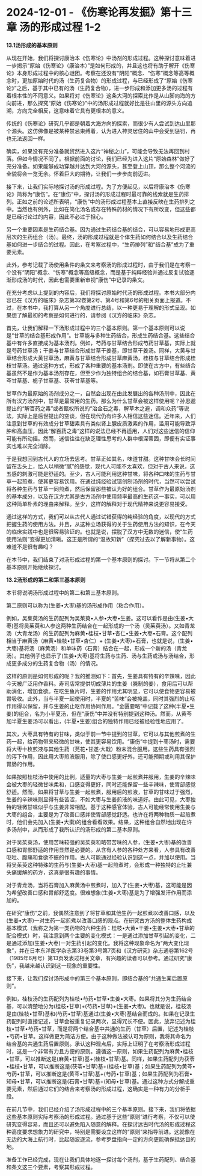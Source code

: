 # 2024-12-01 - 《伤寒论再发掘》第十三章 汤的形成过程 1-2

**13.1汤形成的基本原则**

从现在开始，我们将探讨康治本《伤寒论》中汤剂的形成过程。这种探讨意味着进一步揭示“原始《伤寒论》（康治本）”是如何形成的，并且这也将有助于解开《伤寒论》本身形成过程中的核心谜团。考察在还没有“阴阳”概念、“伤寒”概念等高等概念时，更加原始时代的汤（生药复合物）的形成过程，与已经形成了“原始《伤寒论》”之后，基于其中已有的汤（生药复合物），进一步形成和添加更多汤的过程有着根本性的不同意义。如果将对《伤寒论》这条大河的探索比作是从山脚向海的方向前进，那么探究“原始《伤寒论》”中的汤形成过程就好比是往山里的源头方向追溯，方向完全相反，这意味着它具有更根本的意义。

传统的《伤寒论》研究几乎都是朝着大海方向的探索，而很少有人尝试到达山里那个源头。这仿佛像是被某种禁忌束缚着，认为进入神灵居住的山中会受到惩罚，再也无法返回一样。

确实，如果没有充分准备就贸然进入这片“神秘之山”，可能会导致无法再回到村落。但如今情况不同了。根据前面的讨论，我们已经为进入这片“原始森林”做好了充分准备。如果能够成功穿越并达到大河的源头，甚至登上山顶，那么整个河流的全貌将会一览无余。怀着巨大的期待，让我们一步步向前迈进。

接下来，让我们实际地探讨汤的形成过程。为了方便起见，以后将康治本《伤寒论》简称为“康伤”。在“康伤”中，探讨汤的形成过程时最可靠的线索就是生药排列。正如之前的论述所表明，“康伤”中的汤形成过程基本上直接反映在生药排列之中。当然也有例外，比如在简化汤名或存在特殊药材的情况下有所改变，但这些都是已经讨论过的内容，因此不必过于担心。

另一个重要因素是生药结合基。因为通过生药结合基的结合，可以容易地形成更高层次的生药组合（汤）。最终，汤的形成过程就是个体生药如何结合以及生药结合基如何进一步结合的过程。因此，在考察过程中，“生药排列”和“结合基”成为了重要元素。

此外，参考记载了汤使用条件的条文来考察汤的形成过程时，由于我们是在考察一个没有“阴阳”概念、“伤寒”概念等高级概念，而是基于纯粹经验并通过反复试验逐渐形成汤的时代，因此也需要重新审视“康伤”中记录的条文。

在充分考虑以上提到的内容后，我们将探讨原始时代汤的形成过程。本书大部分内容已在《汉方的临床》杂志第32卷第2号、第4号和第6号的相关页面上报道。不过，在本书中，我打算从另一个角度进行总结，以一种更易于理解的形式呈现。如果想了解最初的考察是如何进行的，请参阅《汉方的临床》杂志。

首先，让我们解释一下汤形成过程中的三个基本原则。第一个基本原则可以说是“甘草的结合基形成作用”。甘草能与多种生药结合，形成生药结合基。这些结合基中有许多直接成为基本汤剂。例如，芍药与甘草结合形成芍药甘草基，实际上就是芍药甘草汤；干姜与甘草结合形成甘草干姜基，即甘草干姜汤。同样，大黄与甘草结合形成大黄甘草汤，麻黄与甘草结合形成甘草麻黄汤，桂枝与甘草结合形成桂枝甘草汤。通过这种方式，形成了各种重要的基本汤剂。即使在古方中，有些结合基虽然不是作为基本汤剂存在，但至少作为独特组合的结合基，如石膏甘草基、黄芩甘草基、栀子甘草基、茯苓甘草基等。

甘草作为最原始的汤剂成分之一，自然会出现在由此发展出的各种汤剂中，因此在所有汉方汤剂中，甘草是最常用的生药。那么为什么甘草会被这样使用呢？孙思邈提出的“解百药之毒”或者甄权所说的“治金石之毒，解草木之避，调和众药”等说法，实际上是后世提出的空谈，但在现代仍有许多人相信这些迷信。近年来，人们注意到甘草的有效成分甘草甜素具有类似肾上腺皮质激素的作用，滥用可能导致浮肿和高血压，因此“解百药之毒”这样的说法已经不再适用，人们对这些迷信的信仰可能有所动摇。然而，迷信往往在缺乏理性思考的人群中根深蒂固，即便有实证事实也难以完全消除。

于是我想回到古代人的立场去思考。甘草正如其名，味道甘甜。这种甘味会长时间留在舌头上，给人以稍微“腻”的感觉，现代人可能不太喜欢，但对于古人来说，这五感的刺激可能是舒适的。至少，古人可能利用这种甘味，将各种口味的生药与甘草一起煎煮，使其更容易饮用。在通过纯经验试错创制汤剂的时代，当然可以尝试将各种生药与甘草一同煎煮，然后保留那些被认为好的组合。甘草作为最原始汤剂的基本成分，以及在汉方尤其是古方汤剂中使用频率最高的生药这一事实，可以用这种简单朴素的理由来解释。至少，这样的解释对于现代精神来说更容易接受。

通过这样的方式，我们可以从古代人通过试错获得的纯经验的角度，以现代的方式把握生药的使用方法。并且，从这种立场获得的关于生药使用方法的知识，在今天的临床实践中也是很容易验证的。也就是说，摆脱了汉方中无数的迷信，使“生药使用法则”变得更加清晰。这正是所谓的“温故知新”（探究过去以了解新事物）。这难道不是很有趣吗？

在本节中，我们结束了对汤形成过程的第一个基本原则的探讨。下一节将从第二个基本原则开始继续探讨。

**13.2汤形成的第二和第三基本原则**

本节将说明汤形成过程中的第二和第三基本原则。

第二原则可以称为(生姜•大枣)基的汤形成作用（粘合作用）。

例如，吴茱萸汤的生药配列为吴茱萸•人参•大枣•生姜。这可以看作是由(生姜•大枣)基将吴茱萸和人参这两种生药结合在一起形成的一个汤（吴茱萸汤）。又如青龙汤（大青龙汤）的生药配列为麻黄•桂枝•甘草•杏仁•生姜•大枣•石膏。这个配列相当于麻黄汤（麻黄•桂枝•甘草•杏仁）+ (生姜•大枣)+石膏，也就是说，(生姜•大枣)基将汤（麻黄汤）和单味药（石膏）结合在一起，形成一个新的汤（青龙汤）。其他例子也显示了(生姜•大枣)基将生药与生药、汤与生药或汤与汤结合，形成更多成分的生药复合物（汤）的情况。

这样的原则是如何形成的呢？我的推测如下：首先，生姜具有特有的辛辣味，因此今天被广泛用作香料。寿司店常提供切成薄片的生姜（腌制的姜），食用后可以帮助消化，增加食欲。在吃生鱼片时，生姜的作用尤其明显，它可以使食物更容易被胃吸收。此外，当与半夏一起使用时，半夏的“苦味”会被掩盖，同时其强烈的止呕作用得以保留，并与生姜的止呕作用协同作用。“金匮要略”中记载了这种(半夏•生姜)的组合，名为小半夏汤，但在“康伤”中并没有特别提到这种汤。然而，从黄芩加半夏生姜汤可以看出，(半夏•生姜)组合的独特作用已经被经验性地应用了。

其次，大枣具有特有的甘味，类似于前一节中提到的甘草，它可以与其他煎煮的生药一起，给药物带来轻微的甘味，使其更容易饮用。“康伤”中提到十枣汤时，需要将大枣十枚煎液与其他生药（芫花•甘遂·大戟）粉末混合服用。这些生药具有强烈的泻下作用，因此用大枣煎液服用，除了使口感更好外，还可能预期或利用其保护胃肠的作用。

如果按照桂枝汤中使用的比例，适量的大枣与生姜一起煎煮并服用，生姜的辛辣味会被大枣的轻微甘味柔和，口感变得更好，同时还能保留一些辛辣味，使胃部感觉舒适。然而，如果将甘草与生姜一起煎煮，服用后的煎液，甘草的甘味过于强烈，生姜的辛辣味则显得有些苦涩，不如大枣与生姜煎液的味道好。由此可见，大枣独特的轻微甘味似乎与生姜非常相配。基于这种感官体验，古人可能经常使用生姜与大枣的组合，主要是为了改善口感并使胃部感觉舒适。也许在将两种物质一起煎煮时，他们会先加入(生姜•大棗)的组合看看效果。结果，这种组合自然地出现在许多汤剂中，从而形成了我所认识的汤形成的第二基本原则。

对于吴茱萸汤，使用苦味较强的吴茱萸和略带苦味的人参，(生姜•大枣)基的改善口感和胃部舒适的作用显然是必要的。从含有人参的各种处方来看，人参具有改善呕吐、腹痛和食欲不振的作用。古人可能通过经验认识到这一点，并加以使用。当将吴茱萸这种特殊的生药与(生姜•大枣)基一起煎煮时，会形成一种独特的止吐兼头痛缓解的药方，这真是很有趣的事情。

对于青龙汤，当将石膏加入麻黄汤中煎煮时，加入了(生姜•大枣)基，这可能是因为希望改善口感和胃部舒适度。很难想象(生姜•大枣)基是为了增强发汗作用而添加的。

在研究“康伤”之前，我偶然注意到了将甘草和其他生药一起煎煮以改善口感，以及(生姜•大枣)一对生药一起煎煮以改善口感的观点。在研究古方汤的整体生药构成基本模式（我称之为第一类药物的六种生药：桂枝•大黄•干姜•生姜•大枣•甘草的配合模式）时，我注意到两个主要的变化模式：一是通过添加甘草引起的变化，二是通过添加(生姜•大枣)一对生药引起的变化。我将这种现象命名为“两大变化现象”，并在日本东洋医学杂志第33卷第3号第7页和《汉方研究》杂志通卷第162号（1985年6月号）第13页发表过相关文章，有兴趣的读者可以参考。通过研究“康伤”，我越来越认识到这一现象的重要性。

接下来，让我们探讨汤形成中的第三个基本原则，即结合基的“共通生薬后置原则”。

例如，桂枝汤的生药配列为桂枝•芍药•甘草•生姜•大枣。如果将其分为生药结合基，可以清楚地分为(桂枝•甘草)+(芍药•甘草)+(生姜•大枣)。也就是说，桂枝汤是由(桂枝•甘草)基和(芍药•甘草)基通过(生姜•大枣)基结合而成的。如果在记录生药配列时直接记述，甘草会被重复记录两次，显得冗长不便。因此，放弃记述为桂枝•甘草•芍药•甘草，而是将两个结合基中共通的生药（甘草）后置，记述为桂枝•芍药•甘草。这样做更为简洁方便。由于这种做法被认可为原则，我将其命名为结合基的共通生药后置原则。承认这种观点后，实际上证明了在考察汤形成过程时，这是一个非常有力且方便的原则。遵循这一原则，如果生药配列为麻黄•桂枝•甘草，可以推断这是(麻黄•甘草)基+(桂枝•甘草)基。同样，如果生药配列为茯苓•桂枝•甘草，可以推断这是(茯苓•甘草)基+(桂枝•甘草)基；如果生药配列为黄芩•芍药•甘草，可以推断这是(黄芩•甘草)基+(芍药•甘草)基；如果生药配列为石膏•知母•甘草，可以推断这是(石膏•甘草)基+(知母•甘草)基。通过这种方式分解成重要元素，然后通过它们的结合来考察汤的形成过程，这确实是一种有力的分析手段。

在前几节中，我们已经介绍了汤形成过程中的三个基本原则。接下来，我们将依据这些基本原则实际考察汤的形成过程。通过基于这些“原则”进行考察，不仅可以使研究变得容易，而且还可以避免陷入随意的解释。在探讨远古时代汤的形成过程这种高度要求想象力的研究中，特别是需要设立这样的“原则”来指导前进。这就像在无边的大海上航行时，比起随波逐流，参考罗盘指向一定的方向更能确保抵达目的地。

准备工作已经完成，现在让我们具体地逐一探讨每个汤剂，基于生药配列、结合基和条文这三个要素，考察其形成过程。